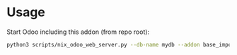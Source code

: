 # Usage

Start Odoo including this addon (from repo root):

```bash
python3 scripts/nix_odoo_web_server.py --db-name mydb --addon base_import_module
```

